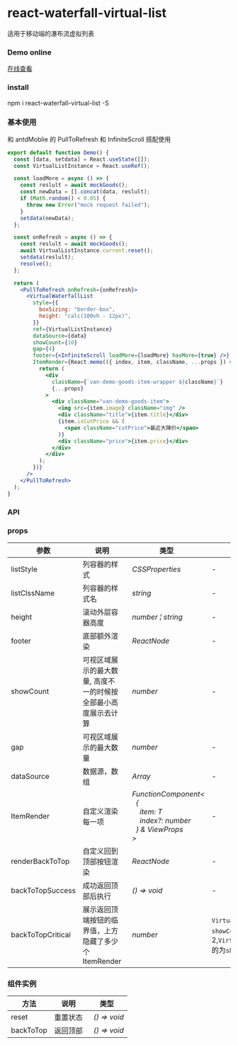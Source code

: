 # react-waterfall-virtual-list

适用于移动端的瀑布流虚拟列表

### Demo online

[在线查看](https://zuolung.github.io/react-waterfall-virtual-list/dist/index.html)

### install

npm i react-waterfall-virtual-list -S

### 基本使用

和 antdMoblie 的 PullToRefresh 和 InfiniteScroll 搭配使用

```jsx
export default function Demo() {
  const [data, setdata] = React.useState([]);
  const VirtualListInstance = React.useRef();

  const loadMore = async () => {
    const reslult = await mockGoods();
    const newData = [].concat(data, reslult);
    if (Math.random() < 0.05) {
      throw new Error("mock request failed");
    }
    setdata(newData);
  };

  const onRefresh = async () => {
    const reslult = await mockGoods();
    await VirtualListInstance.current.reset();
    setdata(reslult);
    resolve();
  };

  return (
    <PullToRefresh onRefresh={onRefresh}>
      <VirtualWaterfallList
        style={{
          boxSizing: "border-box",
          height: "calc(100vh - 12px)",
        }}
        ref={VirtualListInstance}
        dataSource={data}
        showCount={10}
        gap={4}
        footer={<InfiniteScroll loadMore={loadMore} hasMore={true} />}
        ItemRender={React.memo(({ index, item, className, ...props }) => {
          return (
            <div
              className={`van-demo-goods-item-wrapper ${className}`}
              {...props}
            >
              <div className="van-demo-goods-item">
                <img src={item.image} className="img" />
                <div className="title">{item.title}</div>
                {item.isCutPrice && (
                  <span className="cutPrice">最近大降价</span>
                )}
                <div className="price">{item.price}</div>
              </div>
            </div>
          );
        })}
      />
    </PullToRefresh>
  );
}
```

### API

### props

| 参数              | 说明                                                           | 类型                                                                                                                                                                                                                                                       | 默认值                                                                     | 必填    |
| ----------------- | -------------------------------------------------------------- | ---------------------------------------------------------------------------------------------------------------------------------------------------------------------------------------------------------------------------------------------------------- | -------------------------------------------------------------------------- | ------- |
| listStyle         | 列容器的样式                                                   | _&nbsp;&nbsp;CSSProperties<br/>_                                                                                                                                                                                                                           | -                                                                          | `false` |
| listClssName      | 列容器的样式名                                                 | _&nbsp;&nbsp;string<br/>_                                                                                                                                                                                                                                  | -                                                                          | `false` |
| height            | 滚动外层容器高度                                               | _&nbsp;&nbsp;number&nbsp;&brvbar;&nbsp;string<br/>_                                                                                                                                                                                                        | -                                                                          | `true`  |
| footer            | 底部额外渲染                                                   | _&nbsp;&nbsp;ReactNode<br/>_                                                                                                                                                                                                                               | -                                                                          | `false` |
| showCount         | 可视区域展示的最大数量, 高度不一的时候按全部最小高度展示去计算 | _&nbsp;&nbsp;number<br/>_                                                                                                                                                                                                                                  | -                                                                          | `true`  |
| gap               | 可视区域展示的最大数量                                         | _&nbsp;&nbsp;number<br/>_                                                                                                                                                                                                                                  | -                                                                          | `false` |
| dataSource        | 数据源，数组                                                   | _&nbsp;&nbsp;Array<T><br/>_                                                                                                                                                                                                                                | -                                                                          | `true`  |
| ItemRender        | 自定义渲染每一项                                               | _&nbsp;&nbsp;FunctionComponent<<br/>&nbsp;&nbsp;&nbsp;&nbsp;{<br/>&nbsp;&nbsp;&nbsp;&nbsp;&nbsp;&nbsp;item:&nbsp;T<br/>&nbsp;&nbsp;&nbsp;&nbsp;&nbsp;&nbsp;index?:&nbsp;number<br/>&nbsp;&nbsp;&nbsp;&nbsp;}&nbsp;&&nbsp;ViewProps<br/>&nbsp;&nbsp;><br/>_ | -                                                                          | `true`  |
| renderBackToTop   | 自定义回到顶部按钮渲染                                         | _&nbsp;&nbsp;ReactNode<br/>_                                                                                                                                                                                                                               | -                                                                          | `false` |
| backToTopSuccess  | 成功返回顶部后执行                                             | _&nbsp;&nbsp;()&nbsp;=>&nbsp;void<br/>_                                                                                                                                                                                                                    | -                                                                          | `false` |
| backToTopCritical | 展示返回顶端按钮的临界值，上方隐藏了多少个 ItemRender          | _&nbsp;&nbsp;number<br/>_                                                                                                                                                                                                                                  | `VirtualHalfList`的为`showCount`乘 2,`VirtualWaterfallList`的为`showCount` | `false` |

### 组件实例

| 方法      | 说明     | 类型                                    |
| --------- | -------- | --------------------------------------- |
| reset     | 重置状态 | _&nbsp;&nbsp;()&nbsp;=>&nbsp;void<br/>_ |
| backToTop | 返回顶部 | _&nbsp;&nbsp;()&nbsp;=>&nbsp;void<br/>_ |
